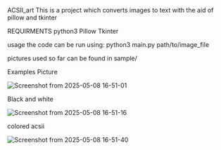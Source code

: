ACSII_art
This is a project which converts images to text with the aid of pillow and tkinter

REQUIRMENTS
python3 
Pillow
Tkinter

usage
the code can be run using: python3 main.py path/to/image_file

pictures used so far can be found in sample/

Examples
Picture 

![Screenshot from 2025-05-08 16-51-01](https://github.com/user-attachments/assets/c66ba65a-2b7a-4798-a065-4c8d5a584a3c)

Black and white 

![Screenshot from 2025-05-08 16-51-16](https://github.com/user-attachments/assets/77996b67-b738-4c61-9e0c-7308ed150d35)

colored acsii 

![Screenshot from 2025-05-08 16-51-40](https://github.com/user-attachments/assets/c72e1784-0c7b-4742-ac16-5ed124ea1c4d)

